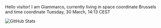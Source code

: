 Hello visitor! I am Giammarco, currently living in space coordinate Brussels and time coordinate Tuesday, 30 March, 14:13 CEST

![GitHub Stats](https://github-readme-stats.vercel.app/api?username=grcasanova)
